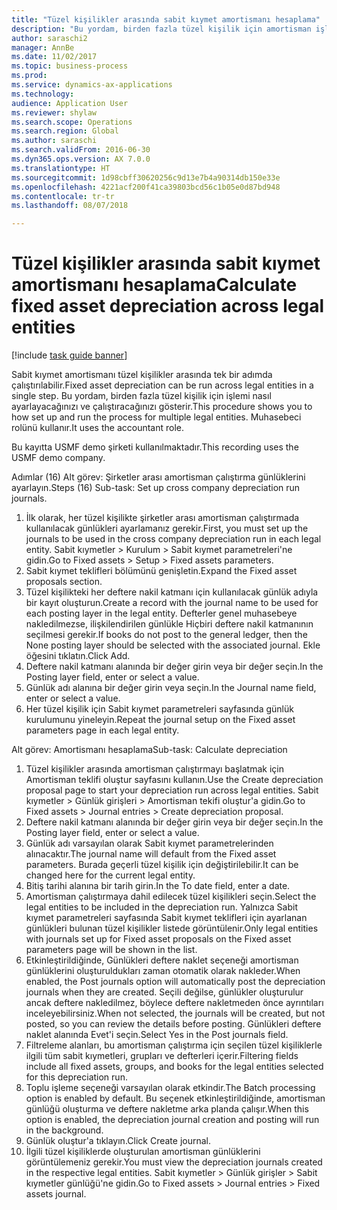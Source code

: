 ```yaml
--- 
title: "Tüzel kişilikler arasında sabit kıymet amortismanı hesaplama"
description: "Bu yordam, birden fazla tüzel kişilik için amortisman işlemini nasıl ayarlayacağınızı ve çalıştıracağınızı gösterir."
author: saraschi2
manager: AnnBe
ms.date: 11/02/2017
ms.topic: business-process
ms.prod: 
ms.service: dynamics-ax-applications
ms.technology: 
audience: Application User
ms.reviewer: shylaw
ms.search.scope: Operations
ms.search.region: Global
ms.author: saraschi
ms.search.validFrom: 2016-06-30
ms.dyn365.ops.version: AX 7.0.0
ms.translationtype: HT
ms.sourcegitcommit: 1d98cbff30620256c9d13e7b4a90314db150e33e
ms.openlocfilehash: 4221acf200f41ca39803bcd56c1b05e0d87bd948
ms.contentlocale: tr-tr
ms.lasthandoff: 08/07/2018

---
```

# <a name="calculate-fixed-asset-depreciation-across-legal-entities"></a><span data-ttu-id="a918e-103">Tüzel kişilikler arasında sabit kıymet amortismanı hesaplama</span><span class="sxs-lookup"><span data-stu-id="a918e-103">Calculate fixed asset depreciation across legal entities</span></span>

[!include [task guide banner](../../includes/task-guide-banner.md)]

<span data-ttu-id="a918e-104">Sabit kıymet amortismanı tüzel kişilikler arasında tek bir adımda çalıştırılabilir.</span><span class="sxs-lookup"><span data-stu-id="a918e-104">Fixed asset depreciation can be run across legal entities in a single step.</span></span> <span data-ttu-id="a918e-105">Bu yordam, birden fazla tüzel kişilik için işlemi nasıl ayarlayacağınızı ve çalıştıracağınızı gösterir.</span><span class="sxs-lookup"><span data-stu-id="a918e-105">This procedure shows you to how set up and run the process for multiple legal entities.</span></span> <span data-ttu-id="a918e-106">Muhasebeci rolünü kullanır.</span><span class="sxs-lookup"><span data-stu-id="a918e-106">It uses the accountant role.</span></span>  

<span data-ttu-id="a918e-107">Bu kayıtta USMF demo şirketi kullanılmaktadır.</span><span class="sxs-lookup"><span data-stu-id="a918e-107">This recording uses the USMF demo company.</span></span>


<span data-ttu-id="a918e-108">Adımlar (16) Alt görev: Şirketler arası amortisman çalıştırma günlüklerini ayarlayın.</span><span class="sxs-lookup"><span data-stu-id="a918e-108">Steps (16) Sub-task: Set up cross company depreciation run journals.</span></span> 

1. <span data-ttu-id="a918e-109">İlk olarak, her tüzel kişilikte şirketler arası amortisman çalıştırmada kullanılacak günlükleri ayarlamanız gerekir.</span><span class="sxs-lookup"><span data-stu-id="a918e-109">First, you must set up the journals to be used in the cross company depreciation run in each legal entity.</span></span> <span data-ttu-id="a918e-110">Sabit kıymetler > Kurulum > Sabit kıymet parametreleri'ne gidin.</span><span class="sxs-lookup"><span data-stu-id="a918e-110">Go to Fixed assets > Setup > Fixed assets parameters.</span></span> 
2. <span data-ttu-id="a918e-111">Sabit kıymet teklifleri bölümünü genişletin.</span><span class="sxs-lookup"><span data-stu-id="a918e-111">Expand the Fixed asset proposals section.</span></span> 
3. <span data-ttu-id="a918e-112">Tüzel kişilikteki her deftere nakil katmanı için kullanılacak günlük adıyla bir kayıt oluşturun.</span><span class="sxs-lookup"><span data-stu-id="a918e-112">Create a record with the journal name to be used for each posting layer in the legal entity.</span></span> <span data-ttu-id="a918e-113">Defterler genel muhasebeye nakledilmezse, ilişkilendirilen günlükle Hiçbiri deftere nakil katmanının seçilmesi gerekir.</span><span class="sxs-lookup"><span data-stu-id="a918e-113">If books do not post to the general ledger, then the None posting layer should be selected with the associated journal.</span></span> <span data-ttu-id="a918e-114">Ekle öğesini tıklatın.</span><span class="sxs-lookup"><span data-stu-id="a918e-114">Click Add.</span></span> 
4. <span data-ttu-id="a918e-115">Deftere nakil katmanı alanında bir değer girin veya bir değer seçin.</span><span class="sxs-lookup"><span data-stu-id="a918e-115">In the Posting layer field, enter or select a value.</span></span> 
5. <span data-ttu-id="a918e-116">Günlük adı alanına bir değer girin veya seçin.</span><span class="sxs-lookup"><span data-stu-id="a918e-116">In the Journal name field, enter or select a value.</span></span> 
6. <span data-ttu-id="a918e-117">Her tüzel kişilik için Sabit kıymet parametreleri sayfasında günlük kurulumunu yineleyin.</span><span class="sxs-lookup"><span data-stu-id="a918e-117">Repeat the journal setup on the Fixed asset parameters page in each legal entity.</span></span> 

<span data-ttu-id="a918e-118">Alt görev: Amortismanı hesaplama</span><span class="sxs-lookup"><span data-stu-id="a918e-118">Sub-task: Calculate depreciation</span></span>

1. <span data-ttu-id="a918e-119">Tüzel kişilikler arasında amortisman çalıştırmayı başlatmak için Amortisman teklifi oluştur sayfasını kullanın.</span><span class="sxs-lookup"><span data-stu-id="a918e-119">Use the Create depreciation proposal page to start your depreciation run across legal entities.</span></span> <span data-ttu-id="a918e-120">Sabit kıymetler > Günlük girişleri > Amortisman tekifi oluştur'a gidin.</span><span class="sxs-lookup"><span data-stu-id="a918e-120">Go to Fixed assets > Journal entries > Create depreciation proposal.</span></span> 
2. <span data-ttu-id="a918e-121">Deftere nakil katmanı alanında bir değer girin veya bir değer seçin.</span><span class="sxs-lookup"><span data-stu-id="a918e-121">In the Posting layer field, enter or select a value.</span></span> 
3. <span data-ttu-id="a918e-122">Günlük adı varsayılan olarak Sabit kıymet parametrelerinden alınacaktır.</span><span class="sxs-lookup"><span data-stu-id="a918e-122">The journal name will default from the Fixed asset parameters.</span></span> <span data-ttu-id="a918e-123">Burada geçerli tüzel kişilik için değiştirilebilir.</span><span class="sxs-lookup"><span data-stu-id="a918e-123">It can be changed here for the current legal entity.</span></span> 
4. <span data-ttu-id="a918e-124">Bitiş tarihi alanına bir tarih girin.</span><span class="sxs-lookup"><span data-stu-id="a918e-124">In the To date field, enter a date.</span></span> 
5. <span data-ttu-id="a918e-125">Amortisman çalıştırmaya dahil edilecek tüzel kişilikleri seçin.</span><span class="sxs-lookup"><span data-stu-id="a918e-125">Select the legal entities to be included in the depreciation run.</span></span> <span data-ttu-id="a918e-126">Yalnızca Sabit kıymet parametreleri sayfasında Sabit kıymet teklifleri için ayarlanan günlükleri bulunan tüzel kişilikler listede görüntülenir.</span><span class="sxs-lookup"><span data-stu-id="a918e-126">Only legal entities with journals set up for Fixed asset proposals on the Fixed asset parameters page will be shown in the list.</span></span> 
6. <span data-ttu-id="a918e-127">Etkinleştirildiğinde, Günlükleri deftere naklet seçeneği amortisman günlüklerini oluşturuldukları zaman otomatik olarak nakleder.</span><span class="sxs-lookup"><span data-stu-id="a918e-127">When enabled, the Post journals option will automatically post the depreciation journals when they are created.</span></span> <span data-ttu-id="a918e-128">Seçili değilse, günlükler oluşturulur ancak deftere nakledilmez, böylece deftere nakletmeden önce ayrıntıları inceleyebilirsiniz.</span><span class="sxs-lookup"><span data-stu-id="a918e-128">When not selected, the journals will be created, but not posted, so you can review the details before posting.</span></span> <span data-ttu-id="a918e-129">Günlükleri deftere naklet alanında Evet'i seçin.</span><span class="sxs-lookup"><span data-stu-id="a918e-129">Select Yes in the Post journals field.</span></span> 
7. <span data-ttu-id="a918e-130">Filtreleme alanları, bu amortisman çalıştırma için seçilen tüzel kişiliklerle ilgili tüm sabit kıymetleri, grupları ve defterleri içerir.</span><span class="sxs-lookup"><span data-stu-id="a918e-130">Filtering fields include all fixed assets, groups, and books for the legal entities selected for this depreciation run.</span></span> 
8. <span data-ttu-id="a918e-131">Toplu işleme seçeneği varsayılan olarak etkindir.</span><span class="sxs-lookup"><span data-stu-id="a918e-131">The Batch processing option is enabled by default.</span></span> <span data-ttu-id="a918e-132">Bu seçenek etkinleştirildiğinde, amortisman günlüğü oluşturma ve deftere nakletme arka planda çalışır.</span><span class="sxs-lookup"><span data-stu-id="a918e-132">When this option is enabled, the depreciation journal creation and posting will run in the background.</span></span> 
9. <span data-ttu-id="a918e-133">Günlük oluştur'a tıklayın.</span><span class="sxs-lookup"><span data-stu-id="a918e-133">Click Create journal.</span></span> 
10. <span data-ttu-id="a918e-134">İlgili tüzel kişiliklerde oluşturulan amortisman günlüklerini görüntülemeniz gerekir.</span><span class="sxs-lookup"><span data-stu-id="a918e-134">You must view the depreciation journals created in the respective legal entities.</span></span> <span data-ttu-id="a918e-135">Sabit kıymetler > Günlük girişler > Sabit kıymetler günlüğü'ne gidin.</span><span class="sxs-lookup"><span data-stu-id="a918e-135">Go to Fixed assets > Journal entries > Fixed assets journal.</span></span>

